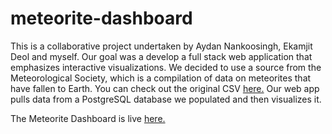 # meteorite-dashboard

This is a collaborative project undertaken by Aydan Nankoosingh, Ekamjit Deol and myself.  Our goal was a develop a full stack web application that emphasizes interactive visualizations.  We decided to use a source from the Meteorological Society, which is a compilation of data on meteorites that have fallen to Earth. You can check out the original CSV [here.](https://www.kaggle.com/nasa/meteorite-landings)  Our web app pulls data from a PostgreSQL database we populated and then visualizes it. 

The Meteorite Dashboard is live [here.](https://meteorite-dashboard.herokuapp.com/)
